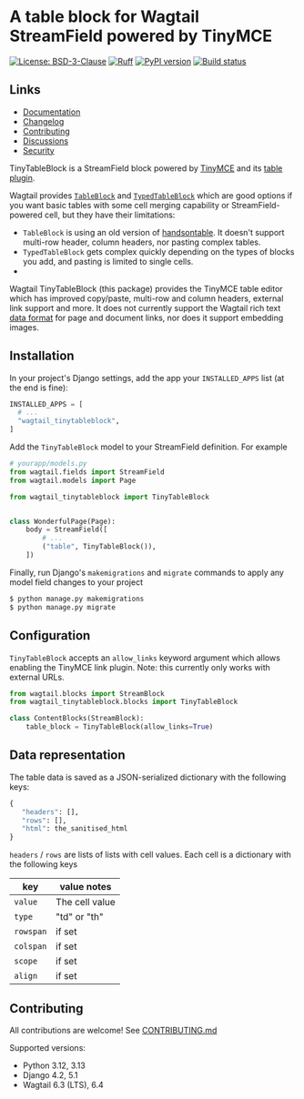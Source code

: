 # A table block for Wagtail StreamField powered by TinyMCE

[![License: BSD-3-Clause](https://img.shields.io/badge/License-BSD--3--Clause-blue.svg)](https://opensource.org/licenses/BSD-3-Clause)
[![Ruff](https://img.shields.io/endpoint?url=https://raw.githubusercontent.com/astral-sh/ruff/main/assets/badge/v2.json)](https://github.com/astral-sh/ruff)
[![PyPI version](https://img.shields.io/pypi/v/wagtail-tinytableblock.svg?style=flat)](https://pypi.org/project/wagtail-tinytableblock)
[![Build status](https://img.shields.io/github/actions/workflow/status/torchbox/wagtail-tinytableblock/test.yml?branch=main)](https://github.com/torchbox/wagtail-tinytableblock/actions)

## Links

- [Documentation](https://github.com/torchbox/wagtail-tinytableblock/blob/main/README.md)
- [Changelog](https://github.com/torchbox/wagtail-tinytableblock/blob/main/CHANGELOG.md)
- [Contributing](https://github.com/torchbox/wagtail-tinytableblock/blob/main/CONTRIBUTING.md)
- [Discussions](https://github.com/torchbox/wagtail-tinytableblock/discussions)
- [Security](https://github.com/torchbox/wagtail-tinytableblock/security)

TinyTableBlock is a StreamField block powered by [TinyMCE](https://www.tiny.cloud/) and its [table plugin](https://www.tiny.cloud/docs/tinymce/latest/table/).

Wagtail provides [`TableBlock`](https://docs.wagtail.org/en/stable/reference/contrib/table_block.html) and
[`TypedTableBlock`](https://docs.wagtail.org/en/stable/reference/contrib/typed_table_block.html)
which are good options if you want basic tables with some cell merging capability or StreamField-powered cell, but they have their limitations:
- `TableBlock` is using an old version of [handsontable](https://github.com/handsontable/handsontable/tree/6.2.2). It doesn't support multi-row header, column headers, nor pasting complex tables.
- `TypedTableBlock` gets complex quickly depending on the types of blocks you add, and pasting is limited to single cells.
-
Wagtail TinyTableBlock (this package) provides the TinyMCE table editor which has improved copy/paste, multi-row and column headers, external link support and more.
It does not currently support the Wagtail rich text [data format](https://docs.wagtail.org/en/stable/extending/rich_text_internals.html#data-format) for page and document links,
nor does it support embedding images.

## Installation

In your project's Django settings, add the app your `INSTALLED_APPS` list (at the end is fine):

```python
INSTALLED_APPS = [
  # ...
  "wagtail_tinytableblock",
]
```

Add the `TinyTableBlock` model to your StreamField definition. For example

```python
# yourapp/models.py
from wagtail.fields import StreamField
from wagtail.models import Page

from wagtail_tinytableblock import TinyTableBlock


class WonderfulPage(Page):
    body = StreamField([
        # ...
        ("table", TinyTableBlock()),
    ])
```

Finally, run Django's `makemigrations` and `migrate` commands to apply any model field changes to your project

```sh
$ python manage.py makemigrations
$ python manage.py migrate
```

## Configuration

`TinyTableBlock` accepts an `allow_links` keyword argument which allows enabling the TinyMCE link
plugin. Note: this currently only works with external URLs.

```python
from wagtail.blocks import StreamBlock
from wagtail_tinytableblock.blocks import TinyTableBlock

class ContentBlocks(StreamBlock):
    table_block = TinyTableBlock(allow_links=True)
```


## Data representation

The table data is saved as a JSON-serialized dictionary with the following keys:

```python
{
   "headers": [],
   "rows": [],
   "html": the_sanitised_html
}
```

`headers` / `rows` are lists of lists with cell values. Each cell is a dictionary with the following keys

 key | value notes
-----|---------
`value` | The cell value
`type` | "td" or "th"
`rowspan` | if set
`colspan` | if set
`scope` | if set
`align` | if set

## Contributing

All contributions are welcome! See [CONTRIBUTING.md](https://github.com/torchbox/wagtail-tinytableblock/blob/main/CONTRIBUTING.md)

Supported versions:

- Python 3.12, 3.13
- Django 4.2, 5.1
- Wagtail 6.3 (LTS), 6.4
